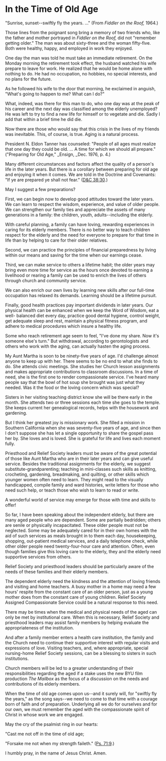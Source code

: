 # In the Time of Old Age

"Sunrise, sunset--swiftly fly the years. ..." (From _Fiddler on the Roof,_
1964.)

Those lines from the poignant song bring a memory of two friends who, like the
father and mother portrayed in _Fiddler on the Roof,_ did not "remember
getting older." The man was about sixty-three and the woman fifty-five. Both
were healthy, happy, and employed in work they enjoyed.

One day the man was told he must take an immediate retirement. On the Monday
morning the retirement took effect, the husband watched his wife prepare to
leave for work. He realized that he would be home alone with nothing to do. He
had no occupation, no hobbies, no special interests, and no plans for the
future.

As he followed his wife to the door that morning, he exclaimed in anguish,
"What's going to happen to me? What can I do?"

What, indeed, was there for this man to do, who one day was at the peak of his
career and the next day was classified among the elderly unemployed? He was
left to try to find a new life for himself or to vegetate and die. Sadly I add
that within a brief time he did die.

Now there are those who would say that this crisis in the lives of my friends
was inevitable. This, of course, is true. Aging is a natural process.

President N. Eldon Tanner has counseled: "People of all ages must realize that
one day they could be old. ... A time for which we should all prepare."
("Preparing for Old Age," _Ensign, _Dec. 1976, p. 4.)

Many different circumstances and factors affect the quality of a person's life
in the later years. But there is a corollary between preparing for old age and
enjoying it when it comes. We are told in the Doctrine and Covenants: "If ye
are prepared ye shall not fear." ([D&amp;C
38:30](https://www.lds.org/scriptures/dc-testament/dc/38.30?lang=eng#29).)

May I suggest a few preparations?

First, we can begin now to develop good attitudes toward the later years. We
can learn to respect the wisdom, experience, and value of older people. We can
strengthen our family ties and appreciate the assets of many generations in a
family: the children, youth, adults--including the elderly.

With careful planning, a family can have loving, rewarding experiences in
caring for its elderly members. There is no better way to teach children
respect for the elderly and the need for everyone to prepare for that time in
life than by helping to care for their older relatives.

Second, we can practice the principles of financial preparedness by living
within our means and saving for the time when our earnings cease.

Third, we can make service to others a lifetime habit; the older years may
bring even more time for service as the hours once devoted to earning a
livelihood or rearing a family can be used to enrich the lives of others
through church and community service.

We can also enrich our own lives by learning new skills after our full-time
occupation has relaxed its demands. Learning should be a lifetime pursuit.

Finally, good health practices pay important dividends in later years. Our
physical health can be enhanced when we keep the Word of Wisdom, eat a well-
balanced diet every day, practice good dental hygiene, control weight, get
adequate sleep and rest, maintain a physical fitness program, and adhere to
medical procedures which insure a healthy life.

Some who reach retirement age seem to feel, "I've done my share. Now it's
someone else's turn." But withdrawal, according to gerontologists and others
who work with the aging, can actually hasten the aging process.

My Aunt Martha is soon to be ninety-five years of age. I'd challenge almost
anyone to keep up with her. There seems to be no end to what she finds to do.
She attends civic meetings. She studies her Church lesson assignments and
makes appropriate contributions to classroom discussions. In a time of need,
she is the first one to render compassionate service. I've heard many people
say that the bowl of hot soup she brought was just what they needed. Was it
the food or the loving concern which was special?

Sisters in her visiting teaching district know she will be there early in the
month. She attends two or three sessions each time she goes to the temple. She
keeps current her genealogical records, helps with the housework and
gardening.

But I think her greatest joy is missionary work. She filled a mission in
Southern California when she was seventy-five years of age, and since then I
don't suppose she has let a single opportunity to share the gospel pass her
by. She loves and is loved. She is grateful for life and lives each moment
fully.

Priesthood and Relief Society leaders must be aware of the great potential of
those like Aunt Martha who are in their later years and can give useful
service. Besides the traditional assignments for the elderly, we suggest
substitute-grandparenting; teaching in mini-classes such skills as knitting,
crocheting, gardening, breadmaking, and quilting, or other skills which
younger women often need to learn. They might read to the visually
handicapped, compile family and ward histories, write letters for those who
need such help, or teach those who wish to learn to read or write.

A wonderful world of service may emerge for those with time and skills to
offer!

So far, I have been speaking about the independent elderly, but there are many
aged people who are dependent. Some are partially bedridden; others are senile
or physically incapacitated. These older people must not be neglected. Some
may be adequately cared for in their own homes with the aid of such services
as meals brought in to them each day, housekeeping, shopping, out-patient
medical services, and a daily telephone check, while other older people need
twenty-four-hour care and attention. Often, even though families give this
loving care to the elderly, they and the elderly need supportive services from
others.

Relief Society and priesthood leaders should be particularly aware of the
needs of these families and their elderly members.

The dependent elderly need the kindness and the attention of loving friends
and visiting and home teachers. A busy mother in a home may need a few hours'
respite from the constant care of an older person, just as a young mother does
from the constant care of young children. Relief Society Assigned
Compassionate Service could be a natural response to this need.

There may be times when the medical and physical needs of the aged can only be
met by institutional care. When this is necessary, Relief Society and
priesthood leaders may assist family members by helping evaluate the
appropriateness of the institution.

And after a family member enters a health care institution, the family and the
Church need to continue their supportive interest with regular visits and
expressions of love. Visiting teachers, and, where appropriate, special
nursing-home Relief Society sessions, can be a blessing to sisters in such
institutions.

Church members will be led to a greater understanding of their
responsibilities regarding the aged if a stake uses the new BYU film
production _The Mailbox_ as the focus of a discussion on the needs and
contributions of its elderly members.

When the time of old age comes upon us--and it surely will, for "swiftly fly
the years," as the song says--we need to come to that time with a courage born
of faith and of preparation. Underlying all we do for ourselves and for our
own, we must remember the aged with the compassionate spirit of Christ in
whose work we are engaged.

May the cry of the psalmist ring in our hearts:

"Cast me not off in the time of old age;

"Forsake me not when my strength faileth." ([Ps.
71:9](https://www.lds.org/scriptures/ot/ps/71.9?lang=eng#8).)

I humbly pray, in the name of Jesus Christ. Amen.

